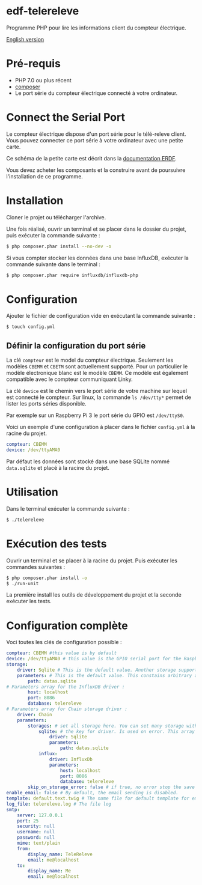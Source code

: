 # edf-telereleve

Programme PHP pour lire les informations client du compteur électrique.

[English version](README-en.md)

# Pré-requis 

* PHP 7.0 ou plus récent
* [composer](https://getcomposer.org)
* Le port série du compteur électrique connecté à votre ordinateur.

# Connect the Serial Port

Le compteur électrique dispose d'un port série pour le télé-releve client. 
Vous pouvez connecter ce port série à votre ordinateur avec une petite carte.

Ce schéma de la petite carte est décrit dans la [documentation ERDF](doc/ERDF-NOI-CPT_02F.pdf).

Vous devez acheter les composants et la construire avant de poursuivre l'installation de ce programme.

# Installation

Cloner le projet ou télécharger l'archive.

Une fois réalisé, ouvrir un terminal et se placer dans le dossier du projet, puis exécuter la commande suivante :

```bash
$ php composer.phar install --no-dev -o
```

Si vous compter stocker les données dans une base InfluxDB, exécuter la commande suivante dans le terminal :

```bash
$ php composer.phar require influxdb/influxdb-php
```

# Configuration

Ajouter le fichier de configuration vide en exécutant la commande suivante :

```bash
$ touch config.yml
```

## Définir la configuration du port série

La clé `compteur` est le model du compteur électrique.
Seulement les modèles `CBEMM` et `CBETM` sont actuellement supporté.
Pour un particulier le modèle électronique blanc est le modèle `CBEMM`.
Ce modèle est également compatible avec le compteur communiquant Linky.

La clé `device` est le chemin vers le port série de votre machine sur lequel est connecté le compteur.
Sur linux, la commande `ls /dev/tty*` permet de lister les ports séries disponible.

Par exemple sur un Raspberry Pi 3 le port série du GPIO est `/dev/ttyS0`.

Voici un exemple d'une configuration à placer dans le fichier `config.yml` à la racine du projet.

```yaml
compteur: CBEMM
device: /dev/ttyAMA0
```

Par défaut les données sont stocké dans une base SQLite nommé `data.sqlite` et placé à la racine du projet.

# Utilisation

Dans le terminal exécuter la commande suivante :

```bash
$ ./telereleve
```

# Exécution des tests

Ouvrir un terminal et se placer à la racine du projet. Puis exécuter les commandes suivantes :

```bash
$ php composer.phar install -o
$ ./run-unit
```

La première install les outils de développement du projet et la seconde exécuter les tests.

# Configuration complète

Voci toutes les clés de configuration possible :

```yaml
compteur: CBEMM #this value is by default
device: /dev/ttyAMA0 # this value is the GPIO serial port for the Raspberry Pi
storage:
    driver: Sqlite # This is the default value. Another storage supported is 'InfluxDb'.
    parameters: # This is the default value. This constains arbitrary array configuration key for the driver.
        path: datas.sqlite
# Parameters array for the InfluxDB driver :
		host: localhost
		port: 8086
		database: telereleve
# Parameters array for Chain storage driver :
    driver: Chain
    parameters:
        storages: # set all storage here. You can set many storage with same driver 
            sqlite: # the key for driver. Is used on error. This array contains the driver configuration.
                driver: Sqlite
                parameters:
                    path: datas.sqlite
            influx:
                driver: InfluxDb
                parameters:
                    host: localhost
                    port: 8086
                    database: telereleve
        skip_on_storage_error: false # if true, no error stop the save process. If one storage is on error, the error is ignored.
enable_email: false # By default, the email sending is disabled.
template: default.text.twig # The name file for default template for email body content.
log_file: telereleve.log # The file log
smtp:
	server: 127.0.0.1
	port: 25
	security: null 
	username: null
	password: null
	mime: text/plain
	from: 
		display_name: TeleReleve
		email: me@localhost
	to: 
		display_name: Me
		email: me@localhost
```
